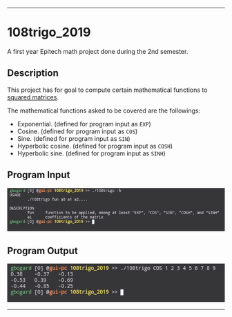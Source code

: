 ***

# 108trigo_2019

A first year Epitech math project done during the 2nd semester.<br>

## Description

This project has for goal to compute certain mathematical functions to [squared matrices](https://en.wikipedia.org/wiki/Square_matrix).<br>

The mathematical functions asked to be covered are the followings:

* Exponential. (defined for program input as <code>EXP</code>)
* Cosine. (defined for program input as <code>COS</code>)
* Sine. (defined for program input as <code>SIN</code>)
* Hyperbolic cosine. (defined for program input as <code>COSH</code>)
* Hyperbolic sine. (defined for program input as <code>SINH</code>)

## Program Input

![108trigo_2019 Help Flag](https://github.com/guillaumebgd/108trigo_2019/blob/master/.github_assets/108trigo_help_flag.png?raw=true)

## Program Output

![108trigo_2019 Normal Output](https://github.com/guillaumebgd/108trigo_2019/blob/master/.github_assets/108trigo_normal_output.png?raw=true)

***
